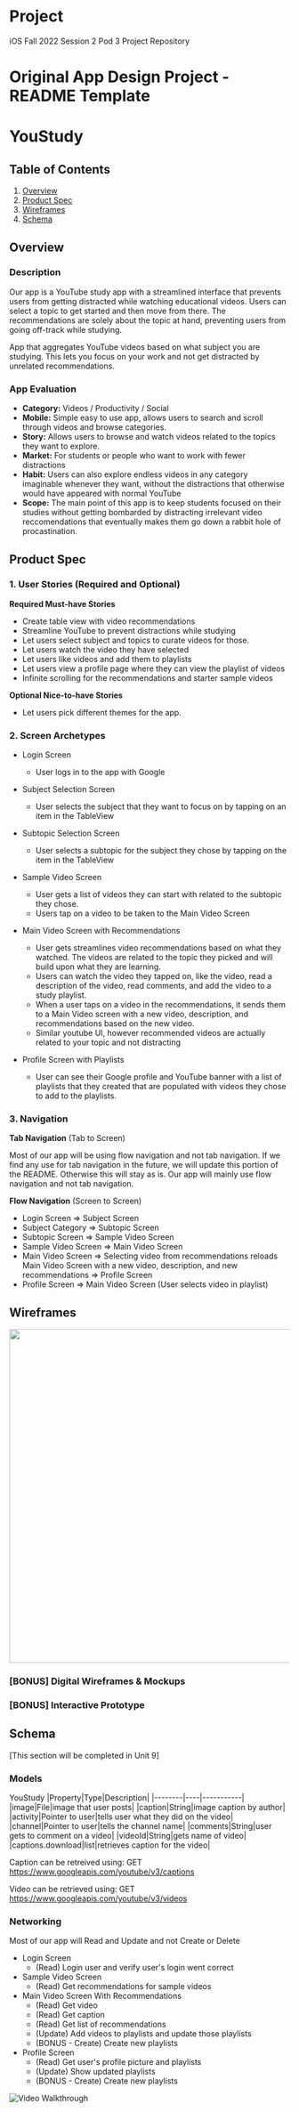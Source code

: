 # Project
iOS Fall 2022 Session 2 Pod 3 Project Repository

Original App Design Project - README Template
===

# YouStudy

## Table of Contents
1. [Overview](#Overview)
1. [Product Spec](#Product-Spec)
1. [Wireframes](#Wireframes)
2. [Schema](#Schema)

## Overview
### Description
Our app is a YouTube study app with a streamlined interface that prevents users from getting distracted while watching educational videos. Users can select a topic to get started and then move from there. The recommendations are solely about the topic at hand, preventing users from going off-track while studying.

App that aggregates YouTube videos based on what subject you are studying. This lets you focus on your work and not get distracted by unrelated recommendations.

### App Evaluation
- **Category:** Videos / Productivity / Social
- **Mobile:** Simple easy to use app, allows users to search and scroll through videos and browse categories.
- **Story:** Allows users to browse and watch videos related to the topics they want to explore.
- **Market:** For students or people who want to work with fewer distractions
- **Habit:** Users can also explore endless videos in any category imaginable whenever they want, without the distractions that otherwise would have appeared with normal YouTube
- **Scope:** The main point of this app is to keep students focused on their studies without getting bombarded by distracting irrelevant video reccomendations that eventually makes them go down a rabbit hole of procastination. 

## Product Spec
 
### 1. User Stories (Required and Optional)

**Required Must-have Stories**

* Create table view with video recommendations
* Streamline YouTube to prevent distractions while studying
* Let users select subject and topics to curate videos for those.
* Let users watch the video they have selected
* Let users like videos and add them to playlists
* Let users view a profile page where they can view the playlist of videos
* Infinite scrolling for the recommendations and starter sample videos

**Optional Nice-to-have Stories**

* Let users pick different themes for the app.

### 2. Screen Archetypes

* Login Screen
   * User logs in to the app with Google
   
* Subject Selection Screen
   * User selects the subject that they want to focus on by tapping on an item in the TableView
  
* Subtopic Selection Screen
    * User selects a subtopic for the subject they chose by tapping on the item in the TableView

* Sample Video Screen
    * User gets a list of videos they can start with related to the subtopic they chose.
    * Users tap on a video to be taken to the Main Video Screen

* Main Video Screen with Recommendations
    * User gets streamlines video recommendations based on what they watched. The videos are related to the topic they picked and will build upon what they are learning.
    * Users can watch the video they tapped on, like the video, read a description of the video, read comments, and add the video to a study playlist.
    * When a user taps on a video in the recommendations, it sends them to a Main Video screen with a new video, description, and recommendations based on the new video.
    * Similar youtube UI, however recommended videos are actually related to your topic and not distracting

* Profile Screen with Playlists
    * User can see their Google profile and YouTube banner with a list of playlists that they created that are populated with videos they chose to add to the playlists.

### 3. Navigation

**Tab Navigation** (Tab to Screen)

Most of our app will be using flow navigation and not tab navigation. If we find any use for tab navigation in the future, we will update this portion of the README. Otherwise this will stay as is. Our app will mainly use flow navigation and not tab navigation.

**Flow Navigation** (Screen to Screen)

* Login Screen
   => Subject Screen
* Subject Category
   => Subtopic Screen
* Subtopic Screen
   => Sample Video Screen
* Sample Video Screen
   => Main Video Screen
* Main Video Screen
   => Selecting video from recommendations reloads Main Video Screen with a new video, description, and new recommendations
   => Profile Screen
* Profile Screen
   => Main Video Screen (User selects video in playlist)
   
## Wireframes
<img src="https://i.ibb.co/JKnnjtp/Whiteboard-1-01.png" width=600>

### [BONUS] Digital Wireframes & Mockups

### [BONUS] Interactive Prototype

## Schema 
[This section will be completed in Unit 9]
### Models
YouStudy
|Property|Type|Description|
|--------|----|-----------|
|image|File|image that user posts|
|caption|String|image caption by author|
|activity|Pointer to user|tells user what they did on the video|
|channel|Pointer to user|tells the channel name|
|comments|String|user gets to comment on a video|
|videoId|String|gets name of video|
|captions.download|list|retrieves caption for the video|

Caption can be retreived using:
GET https://www.googleapis.com/youtube/v3/captions

Video can be retrieved using:
GET https://www.googleapis.com/youtube/v3/videos



### Networking
Most of our app will Read and Update and not Create or Delete
* Login Screen
    * (Read) Login user and verify user's login went correct
* Sample Video Screen
    * (Read) Get recommendations for sample videos
* Main Video Screen With Recommendations
    * (Read) Get video
    * (Read) Get caption
    * (Read) Get list of recommendations
    * (Update) Add videos to playlists and update those playlists
    * (BONUS - Create) Create new playlists
* Profile Screen
    * (Read) Get user's profile picture and playlists
    * (Update) Show updated playlists
    * (BONUS - Create) Create new playlists
    
<img src='![ProjectApp](https://user-images.githubusercontent.com/90231826/198814395-20f47dd7-b965-436f-8985-25fb37a4a77b.gif)
' title='Video Walkthrough' width='' alt='Video Walkthrough' />

